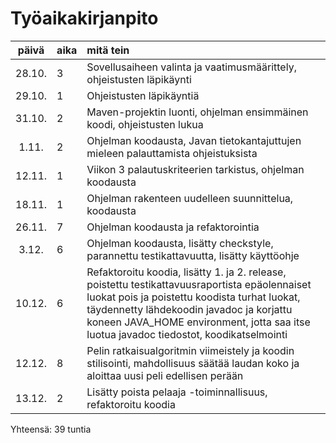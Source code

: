 # Työaikakirjanpito

| päivä | aika | mitä tein  |
| :----:|:-----| :----|
| 28.10.| 3    | Sovellusaiheen valinta ja vaatimusmäärittely, ohjeistusten läpikäynti |
| 29.10.| 1    | Ohjeistusten läpikäyntiä |
| 31.10.| 2    | Maven-projektin luonti, ohjelman ensimmäinen koodi, ohjeistusten lukua |
| 1.11. | 2    | Ohjelman koodausta, Javan tietokantajuttujen mieleen palauttamista ohjeistuksista |
| 12.11.| 1    | Viikon 3 palautuskriteerien tarkistus, ohjelman koodausta |
| 18.11. | 1 | Ohjelman rakenteen uudelleen suunnittelua, koodausta |
| 26.11. | 7 | Ohjelman koodausta ja refaktorointia |
| 3.12.  | 6 | Ohjelman koodausta, lisätty checkstyle, parannettu testikattavuutta, lisätty käyttöohje |
| 10.12. | 6 | Refaktoroitu koodia, lisätty 1. ja 2. release, poistettu testikattavuusraportista epäolennaiset luokat pois ja poistettu koodista turhat luokat, täydennetty lähdekoodin javadoc ja korjattu koneen JAVA_HOME environment, jotta saa itse luotua javadoc tiedostot, koodikatselmointi | 
| 12.12. | 8 | Pelin ratkaisualgoritmin viimeistely ja koodin stilisointi, mahdollisuus säätää laudan koko ja aloittaa uusi peli edellisen perään |
| 13.12. | 2 | Lisätty poista pelaaja -toiminnallisuus, refaktoroitu koodia | 

Yhteensä: 39 tuntia